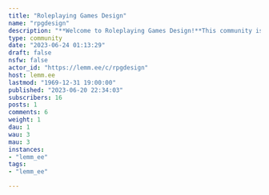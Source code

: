 ```yaml
---
title: "Roleplaying Games Design" 
name: "rpgdesign"
description: "**Welcome to Roleplaying Games Design!**This community is for discussing all things related to designing roleplaying games."
type: community
date: "2023-06-24 01:13:29"
draft: false
nsfw: false
actor_id: "https://lemm.ee/c/rpgdesign"
host: lemm.ee
lastmod: "1969-12-31 19:00:00"
published: "2023-06-20 22:34:03"
subscribers: 16
posts: 1
comments: 6
weight: 1
dau: 1
wau: 3
mau: 3
instances:
- "lemm_ee"
tags: 
- "lemm_ee"

---
```

